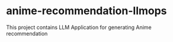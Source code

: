 # anime-recommendation-llmops
This project contains LLM  Application for generating Anime recommendation
